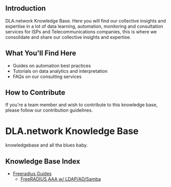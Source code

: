 

## Introduction
DLA.network Knowledge Base. Here you will find our collective insights and expertise in a lot of data learning, automation, monitoring and consultation services for ISPs and Telecommunications companies, this is where we consolidate and share our collective insights and expertise.

## What You'll Find Here
- Guides on automation best practices
- Tutorials on data analytics and interpretation
- FAQs on our consulting services

## How to Contribute
If you're a team member and wish to contribute to this knowledge base, please follow our contribution guidelines.

# DLA.network Knowledge Base
knowledgebase and all tha blues baby. 

## Knowledge Base Index
- [Freeradius Guides](docs/freeradius/)
  - [FreeRADIUS AAA w/ LDAP/AD/Samba](docs/freeradius/freeradius_AAA_w_LDAP_AD_Samba.md)
